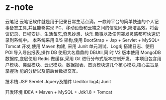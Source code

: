 # z-note
云笔记
云笔记软件就是用于记录日常生活点滴。一款跨平台的简单快速的个人记事备忘工具,并且能够实现
PC、移动设备和云端之间的信息同步,简洁高效。将会议记录、日程安排、生活备忘,奇思妙想、快乐
趣事以及任何突发灵感都可快速记录到系统中。
本系统采用 B/S 架构,使用 BootStrap + Jsp + Servlet + MySQL+ Tomcat 开发,使用 Maven 构建,
采用 Junit 单元测试、Log4j 搭建日志、使用 POI 导入导出报表,操作 DB 使用大名鼎鼎的 DBUtil,同
时 V2 版本使用 MongoDB 数据库,底层使用 Redis 做缓存,采用 Git 进行分布式版本控制开发。
本项目包含用户模块、类型模块、云记模块、数据报表、首页模块这几个核心模块,核心主旨是掌握功
能的分析以及前后台数据交互。

技术栈
JSP
Servlet
Jquery及插件
Ueditor
log4j
Junit

开发环境
IDEA + Maven + MySQL + Jdk1.8 + Tomcat
